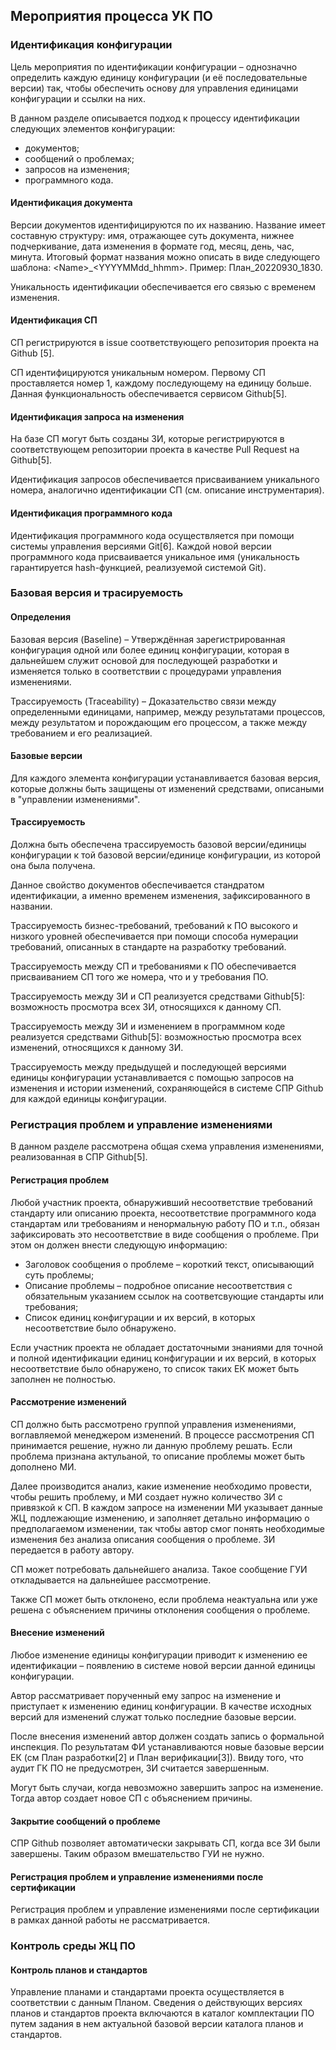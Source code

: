 ## Мероприятия процесса УК ПО

### Идентификация конфигурации

Цель мероприятия по идентификации конфигурации – однозначно определить каждую единицу конфигурации (и её последовательные версии) так, чтобы обеспечить основу для управления единицами конфигурации и ссылки на них.

В данном разделе описывается подход к процессу идентификации следующих элементов конфигурации:

-   документов;
-   сообщений о проблемах;
-   запросов на изменения;
-   программного кода.

#### Идентификация документа

Версии документов идентифицируются по их названию. Название имеет составную структуру: имя, отражающее суть документа, нижнее подчеркивание, дата изменения в формате год, месяц, день, час, минута. Итоговый формат названия можно описать в виде следующего шаблона: \<Name\>\_\<YYYYMMdd_hhmm\>. Пример: План_20220930_1830.

Уникальность идентификации обеспечивается его связью с временем изменения.

#### Идентификация СП

СП регистрируются в issue соответствующего репозитория проекта на Github [5].

СП идентифицируются уникальным номером. Первому СП проставляется номер 1, каждому последующему на единицу больше. Данная функциональность обеспечивается сервисом Github[5].

#### Идентификация запроса на изменения

На базе СП могут быть созданы ЗИ, которые регистрируются в соответствующем репозитории проекта в качестве Pull Request на Github[5].

Идентификация запросов обеспечивается присваиванием уникального номера, аналогично идентификации СП (см. описание инструментария).

#### Идентификация программного кода

Идентификация программного кода осуществляется при помощи системы управления версиями Git[6]. Каждой новой версии программного кода присваивается уникальное имя (уникальность гарантируется hash-функцией, реализуемой системой Git).

### Базовая версия и трасируемость

#### Определения

Базовая версия (Baseline) – Утверждённая зарегистрированная конфигурация одной или более единиц конфигурации, которая в дальнейшем служит основой для последующей разработки и изменяется только в соответствии с процедурами управления изменениями.

Трассируемость (Traceability) – Доказательство связи между определенными единицами, например, между результатами процессов, между результатом и порождающим его процессом, а также между требованием и его реализацией.

#### Базовые версии

Для каждого элемента конфигурации устанавливается базовая версия, которые должны быть защищены от изменений средствами, описаными в "управлении изменениями".

#### Трассируемость

Должна быть обеспечена трассируемость базовой версии/единицы конфигурации к той базовой версии/единице конфигурации, из которой она была получена.

Данное свойство документов обеспечивается стандратом идентификации, а именно временем изменения, зафиксированного в названии.

Трассируемость бизнес-требований, требований к ПО высокого и низкого уровней обеспечивается при помощи способа нумерации требований, описанных в стандарте на разработку требований.

Трассируемость между СП и требованиями к ПО обеспечивается присваиванием СП того же номера, что и у требования ПО.

Трассируемость между ЗИ и СП реализуется средствами Github[5]: возможность просмотра всех ЗИ, относящихся к данному СП.

Трассируемость между ЗИ и изменением в программном коде реализуется средствами Github[5]: возможностью просмотра всех изменений, относящихся к данному ЗИ.

Трассируемость между предыдущей и последующей версиями единицы конфигурации устанавливается с помощью запросов на изменения и истории изменений, сохраняющейся в системе СПР Github для каждой единицы конфигурации.

### Регистрация проблем и управление изменениями

В данном разделе рассмотрена общая схема управления изменениями, реализованная в СПР Github[5].

#### Регистрация проблем

Любой участник проекта, обнаруживший несоответствие требований стандарту или описанию проекта, несоответствие программного кода стандартам или требованиям и ненормальную работу ПО и т.п., обязан зафиксировать это несоответствие в виде сообщения о проблеме. При этом он должен внести следующую информацию:

-   Заголовок сообщения о проблеме – короткий текст, описывающий суть проблемы;
-   Описание проблемы – подробное описание несоответствия с обязательным указанием ссылок на соответсвующие стандарты или требования;
-   Список единиц конфигурации и их версий, в которых несоответствие было обнаружено.

Если участник проекта не обладает достаточными знаниями для точной и полной идентификации единиц конфигурации и их версий, в которых несоответствие было обнаружено, то список таких ЕК может быть заполнен не полностью.

#### Рассмотрение изменений

СП должно быть рассмотрено группой управления изменениями, воглавляемой менеджером изменений. В процессе рассмотрения СП принимается решение, нужно ли данную проблему решать. Если проблема признана актульаной, то описание проблемы может быть дополнено МИ.

Далее производится анализ, какие изменение необходимо провести, чтобы решить проблему, и МИ создает нужно количество ЗИ с привязкой к СП. В каждом запросе на изменении МИ указывает данные ЖЦ, подлежающие изменению, и заполняет детально информацию о предполагаемом изменении, так чтобы автор смог понять необходимые изменения без анализа описания сообщения о проблеме. ЗИ передается в работу автору.

СП может потребовать дальнейшего анализа. Такое сообщение ГУИ откладывается на дальнейшее рассмотрение.

Также СП может быть отклонено, если проблема неактуальна или уже решена с объяснением причины отклонения сообщения о проблеме.

#### Внесение изменений

Любое изменение единицы конфигурации приводит к изменению ее идентификации – появлению в системе новой версии данной единицы конфигурации.

Автор рассматривает порученный ему запрос на изменение и приступает к изменению единиц конфигурации. В качестве исходных версий для изменений служат только последние базовые версии.

После внесения изменений автор должен создать запись о формальной инспекция. По результатам ФИ устанавливаются новые базовые версии ЕК (см План разработки[2] и План верификации[3]). Ввиду того, что аудит ГК ПО не предусмотрен, ЗИ считается завершенным.

Могут быть случаи, когда невозможно завершить запрос на изменение. Тогда автор создает новое СП с объяснением причины.

#### Закрытие сообщений о проблеме

СПР Github позволяет автоматически закрывать СП, когда все ЗИ были завершены. Таким образом вмешательство ГУИ не нужно.

#### Регистрация проблем и управление изменениями после сертификации

Регистрация проблем и управление изменениями после сертификации в рамках данной работы не рассматривается.

### Контроль среды ЖЦ ПО

#### Контроль планов и стандартов

Управление планами и стандартами проекта осуществляется в соответствии с данным Планом. Сведения о действующих версиях планов и стандартов проекта включаются в каталог комплектации ПО путем задания в нем актуальной базовой версии каталога планов и стандартов.
